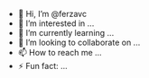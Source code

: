 - 👋 Hi, I’m @ferzavc
- 👀 I’m interested in ...
- 🌱 I’m currently learning ...
- 💞️ I’m looking to collaborate on ...
- 📫 How to reach me ...
- ⚡ Fun fact: ...

<!---
ferzavc/ferzavc is a ✨ special ✨ repository because its `README.md` (this file) appears on your GitHub profile.
You can click the Preview link to take a look at your changes.
--->
